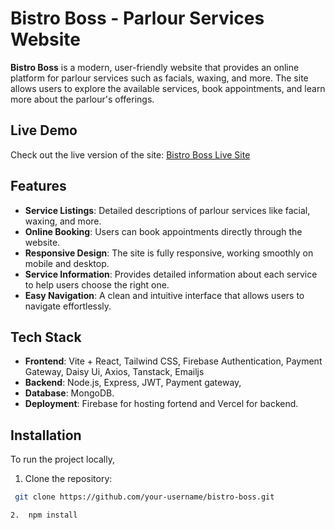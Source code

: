 # Bistro Boss - Parlour Services Website

**Bistro Boss** is a modern, user-friendly website that provides an online platform for parlour services such as facials, waxing, and more. The site allows users to explore the available services, book appointments, and learn more about the parlour's offerings.

## Live Demo

Check out the live version of the site: [Bistro Boss Live Site](https://blossom-bliss-parlour.web.app/)

## Features

- **Service Listings**: Detailed descriptions of parlour services like facial, waxing, and more.
- **Online Booking**: Users can book appointments directly through the website.
- **Responsive Design**: The site is fully responsive, working smoothly on mobile and desktop.
- **Service Information**: Provides detailed information about each service to help users choose the right one.
- **Easy Navigation**: A clean and intuitive interface that allows users to navigate effortlessly.

## Tech Stack

- **Frontend**: Vite + React, Tailwind CSS, Firebase Authentication, Payment Gateway, Daisy Ui, Axios, Tanstack, Emailjs
- **Backend**: Node.js, Express, JWT, Payment gateway, 
- **Database**: MongoDB.
- **Deployment**: Firebase for hosting fortend and Vercel for backend.

## Installation

To run the project locally,

 1. Clone the repository:
   ```bash
    git clone https://github.com/your-username/bistro-boss.git

 2.  npm install 





